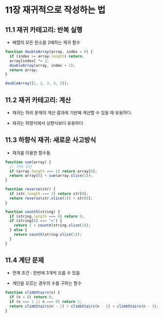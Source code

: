 # 11장 재귀적으로 작성하는 법

## 11.1 재귀 카테고리: 반복 실행

- 배열의 모든 원소를 2배하는 재귀 함수

```js
function doubleArray(array, index = 0) {
  if (index >= array.length) return;
  array[index] *= 2;
  doubleArray(array, index + 1);
  return array;
}

doubleArray([1, 2, 3, 4, 5]);
```

## 11.2 재귀 카테고리: 계산

- 재귀는 하위 문제의 계산 결과에 기반해 계산할 수 있을 때 유용하다.

- 재귀는 하향식에서 상향식보다 유용하다

## 11.3 하향식 재귀: 새로운 사고방식

- 재귀를 이용한 함수들

```js
function sum(array) {
  // 기저 조건
  if (array.length === 1) return array[0];
  return array[0] + sum(array.slice(1));
}
```

```js
function reverse(str) {
  if (str.length === 1) return str[0];
  return reverse(str.slice(1)) + str[0];
}
```

```js
function countX(string) {
  if (string.length === 0) return 0;
  if (string[0] === "x") {
    return 1 + countX(string.slice(1));
  } else {
    return countX(string.slice(1));
  }
}
```

## 11.4 계단 문제

- 전제 조건 : 한번에 3개씩 오를 수 있음

- 계단을 오르는 경우의 수를 구하는 함수

```js
function climbStairs(n) {
  if (n < 0) return 0;
  if (n === 1 || n === 0) return 1;
  return climbStairs(n - 1) + climbStairs(n - 2) + climbStairs(n - 3);
}
```
